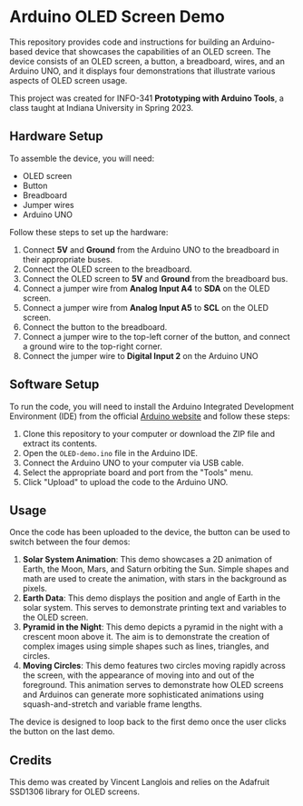 # Arduino OLED Screen Demo

This repository provides code and instructions for building an Arduino-based device that showcases the capabilities of an OLED screen. The device consists of an OLED screen, a button, a breadboard, wires, and an Arduino UNO, and it displays four demonstrations that illustrate various aspects of OLED screen usage.

This project was created for INFO-341 **Prototyping with Arduino Tools**, a class taught at Indiana University in Spring 2023.

## Hardware Setup

To assemble the device, you will need:

- OLED screen
- Button
- Breadboard
- Jumper wires
- Arduino UNO

Follow these steps to set up the hardware:

1. Connect **5V** and **Ground** from the Arduino UNO to the breadboard in their appropriate buses.
2. Connect the OLED screen to the breadboard.
3. Connect the OLED screen to **5V** and **Ground** from the breadboard bus.
4. Connect a jumper wire from **Analog Input A4** to **SDA** on the OLED screen.
5. Connect a jumper wire from **Analog Input A5** to **SCL** on the OLED screen.
6. Connect the button to the breadboard.
7. Connect a jumper wire to the top-left corner of the button, and connect a ground wire to the top-right corner.
8. Connect the jumper wire to **Digital Input 2** on the Arduino UNO

## Software Setup

To run the code, you will need to install the Arduino Integrated Development Environment (IDE) from the official [Arduino website](https://www.arduino.cc/en/software/) and follow these steps:

1. Clone this repository to your computer or download the ZIP file and extract its contents.
2. Open the `OLED-demo.ino` file in the Arduino IDE.
3. Connect the Arduino UNO to your computer via USB cable.
4. Select the appropriate board and port from the "Tools" menu.
5. Click "Upload" to upload the code to the Arduino UNO.

## Usage

Once the code has been uploaded to the device, the button can be used to switch between the four demos:

1. **Solar System Animation**: This demo showcases a 2D animation of Earth, the Moon, Mars, and Saturn orbiting the Sun. Simple shapes and math are used to create the animation, with stars in the background as pixels.
2. **Earth Data**: This demo displays the position and angle of Earth in the solar system. This serves to demonstrate printing text and variables to the OLED screen.
3. **Pyramid in the Night**: This demo depicts a pyramid in the night with a crescent moon above it. The aim is to demonstrate the creation of complex images using simple shapes such as lines, triangles, and circles.
4. **Moving Circles**: This demo features two circles moving rapidly across the screen, with the appearance of moving into and out of the foreground. This animation serves to demonstrate how OLED screens and Arduinos can generate more sophisticated animations using squash-and-stretch and variable frame lengths.

The device is designed to loop back to the first demo once the user clicks the button on the last demo.

## Credits

This demo was created by Vincent Langlois and relies on the Adafruit SSD1306 library for OLED screens. 
